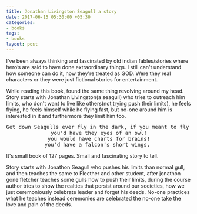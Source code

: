 ```yaml
---
title: Jonathan Livingston Seagull a story
date: 2017-06-15 05:30:00 +05:30
categories:
- books
tags:
- books
layout: post
---
```


I've been always thinking and fascinated by old indian fables/stories where hero’s  are said to have done
extraordinary things. I still can't understand how someone can do it, now they're treated as GOD. Were they real
characters or they were just fictional stories for entertainment.


While reading this book, found the same thing revolving around my head. Story starts with Jonathan Livingston(a seagull) who tries to outreach him limits, who don't want to live like others(not trying push their limits), he feels flying, he feels himself while he flying fast, but no-one around him is interested in it and furthermore they limit him too.

<center> <pre>Get down Seagulls ever fly in the dark, if you meant to fly in the dark,
you'd have they eyes of an owl!
you would have charts for brains!
you'd have a falcon's short wings. </pre> </center>

It's small book of 127 pages. Small and fascinating story to tell.

Story starts with Jonathon Seagull who pushes his limits than normal gull, and then teaches the same to
Flecther and other student, after jonathon gone fletcher teaches some gulls how to push their limits, during the course author tries to
show the realties that persist around our societies, how we just ceremoniously celebrate leader and forget his
deeds. No-one practices what he teaches instead ceremonies are celebrated the no-one take the love and pain of the
deeds.

